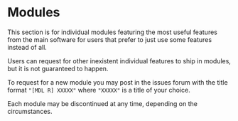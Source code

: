 Modules
=======
This section is for individual modules featuring the most useful features from the main software for users that prefer to just use some features instead of all.

Users can request for other inexistent individual features to ship in modules, but it is not guaranteed to happen.

To request for a new module you may post in the issues forum with the title format `"[MDL R] XXXXX"` where `"XXXXX"` is a title of your choice.

Each module may be discontinued at any time, depending on the circumstances.
